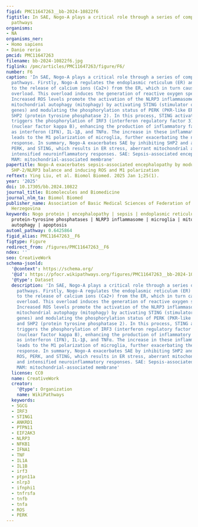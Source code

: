 ```yaml
---
figid: PMC11647263__bb-2024-10822f6
figtitle: In SAE, Nogo-A plays a critical role through a series of complex signaling
  pathways
organisms:
- NA
organisms_ner:
- Homo sapiens
- Danio rerio
pmcid: PMC11647263
filename: bb-2024-10822f6.jpg
figlink: /pmc/articles/PMC11647263/figure/F6/
number: F6
caption: 'In SAE, Nogo-A plays a critical role through a series of complex signaling
  pathways. Firstly, Nogo-A regulates the endoplasmic reticulum (ER) and MAM, leading
  to the release of calcium ions (Ca2+) from the ER, which in turn causes mitochondrial
  overload. This overload induces the generation of reactive oxygen species (ROS).
  Increased ROS levels promote the activation of the NLRP3 inflammasome and affect
  mitochondrial autophagy (mitophagy) by activating STING (stimulator of interferon
  genes) and modulating the phosphorylation status of PERK (PKR-like ER kinase) and
  SHP2 (protein tyrosine phosphatase 2). In this process, STING activation further
  triggers the phosphorylation of IRF3 (interferon regulatory factor 3) and NF-κB
  (nuclear factor kappa B), enhancing the production of inflammatory factors such
  as interferon (IFN), IL-1β, and TNFα. The increase in these inflammatory factors
  leads to the M1 polarization of microglia, further exacerbating the neuroinflammatory
  response. In summary, Nogo-A exacerbates SAE by inhibiting SHP2 and activating ROS,
  PERK, and STING, which results in ER stress, aberrant mitochondrial autophagy, and
  intensified neuroinflammatory responses. SAE: Sepsis-associated encephalopathy;
  MAM: mitochondrial-associated membrane'
papertitle: Nogo-A exacerbates sepsis-associated encephalopathy by modulating microglial
  SHP-2/NLRP3 balance and inducing ROS and M1 polarization
reftext: Ying Liu, et al. Biomol Biomed. 2025 Jan 1;25(1).
year: '2025'
doi: 10.17305/bb.2024.10822
journal_title: Biomolecules and Biomedicine
journal_nlm_ta: Biomol Biomed
publisher_name: Association of Basic Medical Sciences of Federation of Bosnia and
  Herzegovina
keywords: Nogo protein | encephalopathy | sepsis | endoplasmic reticulum stress |
  protein-tyrosine phosphatases | NLRP3 inflammasome | microglia | mitochondria |
  autophagy | apoptosis
automl_pathway: 0.6425864
figid_alias: PMC11647263__F6
figtype: Figure
redirect_from: /figures/PMC11647263__F6
ndex: ''
seo: CreativeWork
schema-jsonld:
  '@context': https://schema.org/
  '@id': https://pfocr.wikipathways.org/figures/PMC11647263__bb-2024-10822f6.html
  '@type': Dataset
  description: 'In SAE, Nogo-A plays a critical role through a series of complex signaling
    pathways. Firstly, Nogo-A regulates the endoplasmic reticulum (ER) and MAM, leading
    to the release of calcium ions (Ca2+) from the ER, which in turn causes mitochondrial
    overload. This overload induces the generation of reactive oxygen species (ROS).
    Increased ROS levels promote the activation of the NLRP3 inflammasome and affect
    mitochondrial autophagy (mitophagy) by activating STING (stimulator of interferon
    genes) and modulating the phosphorylation status of PERK (PKR-like ER kinase)
    and SHP2 (protein tyrosine phosphatase 2). In this process, STING activation further
    triggers the phosphorylation of IRF3 (interferon regulatory factor 3) and NF-κB
    (nuclear factor kappa B), enhancing the production of inflammatory factors such
    as interferon (IFN), IL-1β, and TNFα. The increase in these inflammatory factors
    leads to the M1 polarization of microglia, further exacerbating the neuroinflammatory
    response. In summary, Nogo-A exacerbates SAE by inhibiting SHP2 and activating
    ROS, PERK, and STING, which results in ER stress, aberrant mitochondrial autophagy,
    and intensified neuroinflammatory responses. SAE: Sepsis-associated encephalopathy;
    MAM: mitochondrial-associated membrane'
  license: CC0
  name: CreativeWork
  creator:
    '@type': Organization
    name: WikiPathways
  keywords:
  - SGCG
  - IRF3
  - STING1
  - ANKRD1
  - PTPN11
  - EIF2AK3
  - NLRP3
  - NFKB1
  - IFNA1
  - TNF
  - IL1A
  - IL1B
  - irf3
  - ptpn11a
  - nlrp3
  - ifnphi1
  - tnfrsfa
  - tnfb
  - tnfa
  - ROS
  - PERK
---
```

